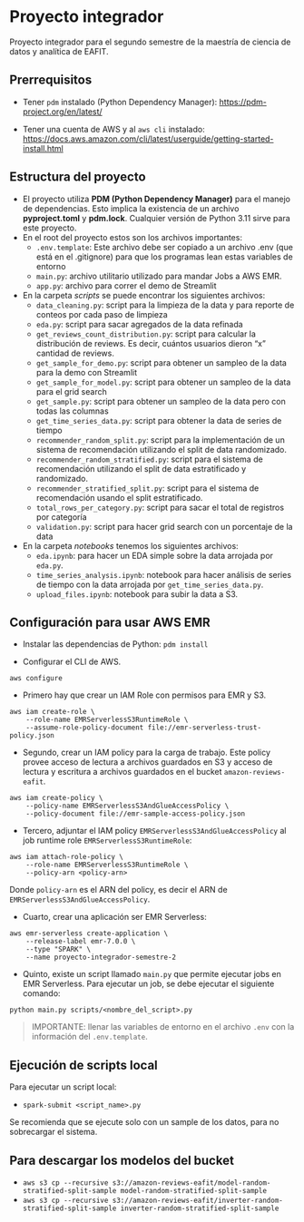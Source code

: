 # Proyecto integrador

Proyecto integrador para el segundo semestre de la maestría de ciencia de datos y analítica de EAFIT.

## Prerrequisitos

* Tener `pdm` instalado (Python Dependency Manager): <https://pdm-project.org/en/latest/>

* Tener una cuenta de AWS y al `aws cli` instalado: <https://docs.aws.amazon.com/cli/latest/userguide/getting-started-install.html>

## Estructura del proyecto

* El proyecto utiliza **PDM (Python Dependency Manager)** para el manejo de dependencias. Esto implica la existencia de un archivo **pyproject.toml** y **pdm.lock**. Cualquier versión de Python 3.11 sirve para este proyecto.
* En el root del proyecto estos son los archivos importantes:
  * `.env.template`: Este archivo debe ser copiado a un archivo .env (que está en el .gitignore) para que los programas lean estas variables de entorno
  * `main.py`: archivo utilitario utilizado para mandar Jobs a AWS EMR.
  * `app.py`: archivo para correr el demo de Streamlit
* En la carpeta *scripts* se puede encontrar los siguientes archivos:
  * `data_cleaning.py`: script para la limpieza de la data y para reporte de conteos por cada paso de limpieza
  * `eda.py`: script para sacar agregados de la data refinada
  * `get_reviews_count_distribution.py`: script para calcular la distribución de reviews. Es decir, cuántos usuarios dieron “x” cantidad de reviews.
  * `get_sample_for_demo.py`: script para obtener un sampleo de la data para la demo con Streamlit
  * `get_sample_for_model.py`: script para obtener un sampleo de la data para el grid search
  * `get_sample.py`: script para obtener un sampleo de la data pero con todas las columnas
  * `get_time_series_data.py`: script para obtener la data de series de tiempo
  * `recommender_random_split.py`: script para la implementación de un sistema de recomendación utilizando el split de data randomizado.
  * `recommender_random_stratified.py`: script para el sistema de recomendación utilizando el split de data estratificado y randomizado.
  * `recommender_stratified_split.py`: script para el sistema de recomendación usando el split estratificado.
  * `total_rows_per_category.py`: script para sacar el total de registros por categoría
  * `validation.py`: script para hacer grid search con un porcentaje de la data
* En la carpeta *notebooks* tenemos los siguientes archivos:
  * `eda.ipynb`: para hacer un EDA simple sobre la data arrojada por `eda.py`.
  * `time_series_analysis.ipynb`: notebook para hacer análisis de series de tiempo con la data arrojada por `get_time_series_data.py`.
  * `upload_files.ipynb`: notebook para subir la data a S3.

## Configuración para usar AWS EMR

* Instalar las dependencias de Python: `pdm install`

* Configurar el CLI de AWS.

```terminal
aws configure
```

* Primero hay que crear un IAM Role con permisos para EMR y S3.

```terminal
aws iam create-role \
    --role-name EMRServerlessS3RuntimeRole \
    --assume-role-policy-document file://emr-serverless-trust-policy.json
```

* Segundo, crear un IAM policy para la carga de trabajo. Este policy provee acceso de lectura a archivos guardados en S3 y acceso de lectura y escritura a archivos guardados en el bucket `amazon-reviews-eafit`.

```terminal
aws iam create-policy \
    --policy-name EMRServerlessS3AndGlueAccessPolicy \
    --policy-document file://emr-sample-access-policy.json
```

* Tercero, adjuntar el IAM policy `EMRServerlessS3AndGlueAccessPolicy` al job runtime role `EMRServerlessS3RuntimeRole`:

```terminal
aws iam attach-role-policy \
    --role-name EMRServerlessS3RuntimeRole \
    --policy-arn <policy-arn>
```

Donde `policy-arn` es el ARN del policy, es decir el ARN de `EMRServerlessS3AndGlueAccessPolicy`.

* Cuarto, crear una aplicación ser EMR Serverless:

```terminal
aws emr-serverless create-application \
    --release-label emr-7.0.0 \
    --type "SPARK" \
    --name proyecto-integrador-semestre-2
```

* Quinto, existe un script llamado `main.py` que permite ejecutar jobs en EMR Serverless. Para ejecutar un job, se debe ejecutar el siguiente comando:

```terminal
python main.py scripts/<nombre_del_script>.py
```

> IMPORTANTE: llenar las variables de entorno en el archivo `.env` con la información del `.env.template`.

## Ejecución de scripts local

Para ejecutar un script local:

* `spark-submit <script_name>.py`

Se recomienda que se ejecute solo con un sample de los datos, para no sobrecargar el sistema.

## Para descargar los modelos del bucket

* `aws s3 cp --recursive s3://amazon-reviews-eafit/model-random-stratified-split-sample model-random-stratified-split-sample`
* `aws s3 cp --recursive s3://amazon-reviews-eafit/inverter-random-stratified-split-sample inverter-random-stratified-split-sample`
